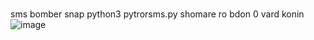 # 
sms bomber snap
python3 pytrorsms.py
shomare ro bdon 0 vard konin
![image](https://user-images.githubusercontent.com/93379444/139421009-36ec06c3-f1a9-4795-8acd-bead22ea991f.png)

